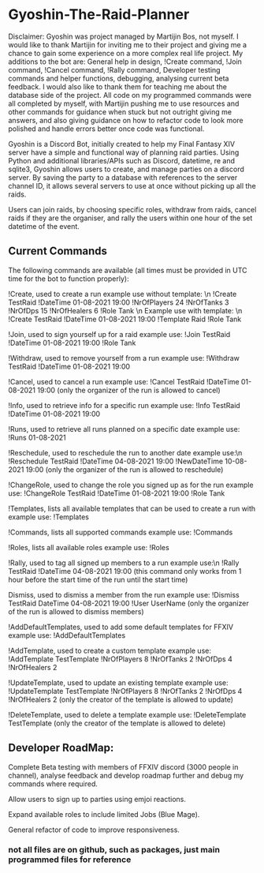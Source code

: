 # Gyoshin-The-Raid-Planner

Disclaimer: Gyoshin was project managed by Martijin Bos, not myself. I would like to thank Martijin for inviting me to their project and giving me a chance to gain some experience on a more complex real life project. My additions to the bot are: General help in design, !Create command, !Join command, !Cancel command, !Rally command, Developer testing commands and helper functions, debugging, analysing current beta feedback. I would also like to thank them for teaching me about the database side of the project. All code on my programmed commands were all completed by myself, with Martijin pushing me to use resources and other commands for guidance when stuck but not outright giving me answers, and also giving guidance on how to refactor code to look more polished and handle errors better once code was functional. 

Gyoshin is a Discord Bot, initially created to help my Final Fantasy XIV server have a simple and functional way of planning raid parties. Using Python and additional libraries/APIs such as Discord, datetime, re and sqlite3, Gyoshin allows users to create, and manage parties on a discord server. By saving the party to a database with references to the server channel ID, it allows several servers to use at once without picking up all the raids. 

Users can join raids, by choosing specific roles, withdraw from raids, cancel raids if they are the organiser, and rally the users within one hour of the set datetime of the event.

## Current Commands

The following commands are available (all times must be provided in UTC time for the bot to function properly):

!Create, used to create a run example use without template: \n
!Create TestRaid !DateTime 01-08-2021 19:00 !NrOfPlayers 24 !NrOfTanks 3 !NrOfDps 15 !NrOfHealers 6 !Role Tank \n
Example use with template: \n
!Create TestRaid !DateTime 01-08-2021 19:00 !Template Raid !Role Tank 

!Join, used to sign yourself up for a raid example use: !Join TestRaid !DateTime 01-08-2021 19:00 !Role Tank 

!Withdraw, used to remove yourself from a run example use: !Withdraw TestRaid !DateTime 01-08-2021 19:00

!Cancel, used to cancel a run example use: !Cancel TestRaid !DateTime 01-08-2021 19:00 (only the organizer of the run is allowed to cancel)

!Info, used to retrieve info for a specific run example use: !Info TestRaid !DateTime 01-08-2021 19:00

!Runs, used to retrieve all runs planned on a specific date example use: !Runs 01-08-2021

!Reschedule, used to reschedule the run to another date example use:\n !Reschedule TestRaid !DateTime 04-08-2021 19:00 !NewDateTime 10-08-2021 19:00 (only the organizer of the run is allowed to reschedule)

!ChangeRole, used to change the role you signed up as for the run example use: !ChangeRole TestRaid !DateTime 01-08-2021 19:00 !Role Tank

!Templates, lists all available templates that can be used to create a run with example use: !Templates

!Commands, lists all supported commands example use: !Commands

!Roles, lists all available roles example use: !Roles

!Rally, used to tag all signed up members to a run example use:\n !Rally TestRaid !DateTime 04-08-2021 19:00 (this command only works from 1 hour before the start time of the run until the start time)

Dismiss, used to dismiss a member from the run example use: !Dismiss TestRaid DateTime 04-08-2021 19:00 !User UserName (only the organizer of the run is allowed to dismiss members)

!AddDefaultTemplates, used to add some default templates for FFXIV example use: !AddDefaultTemplates

!AddTemplate, used to create a custom template example use: !AddTemplate TestTemplate !NrOfPlayers 8 !NrOfTanks 2 !NrOfDps 4 !NrOfHealers 2

!UpdateTemplate, used to update an existing template example use: !UpdateTemplate TestTemplate !NrOfPlayers 8 !NrOfTanks 2 !NrOfDps 4 !NrOfHealers 2 (only the creator of the template is allowed to update)

!DeleteTemplate, used to delete a template example use: !DeleteTemplate TestTemplate (only the creator of the template is allowed to delete)

## Developer RoadMap:

Complete Beta testing with members of FFXIV discord (3000 people in channel), analyse feedback and develop roadmap further and debug my commands where required. 

Allow users to sign up to parties using emjoi reactions. 

Expand available roles to include limited Jobs (Blue Mage).

General refactor of code to improve responsiveness.

### not all files are on github, such as packages, just main programmed files for reference

